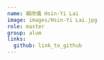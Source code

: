 ```yaml
---
name: 賴欣儀 Hsin-Yi Lai 
image: images/Hsin-Yi Lai.jpg 
role: master
group: alum
links:
  github: link_to_github 
---
```

